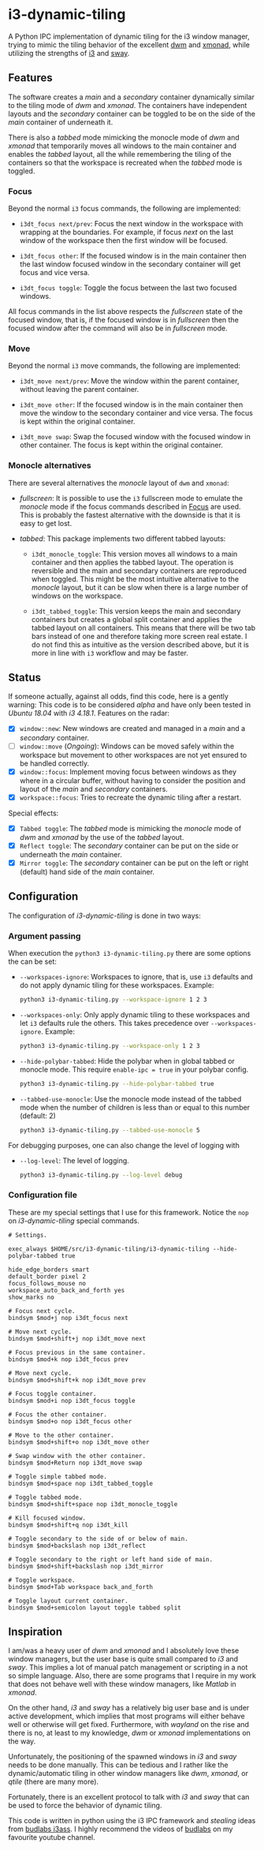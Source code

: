 # i3-dynamic-tiling

A Python IPC implementation of dynamic tiling for the i3 window manager, trying
to mimic the tiling behavior of the excellent [dwm](http://dwm.suckless.org/)
and [xmonad](https://xmonad.org/), while utilizing the strengths of
[i3](https://i3wm.org/) and [sway](https://swaywm.org/).

## Features

The software creates a _main_ and a _secondary_ container dynamically similar
to the tiling mode of _dwm_ and _xmonad_. The containers have independent
layouts and the _secondary_ container can be toggled to be on the side of the
_main_ container of underneath it.

There is also a _tabbed_ mode mimicking the monocle mode of _dwm_ and _xmonad_
that temporarily moves all windows to the main container and enables the
_tabbed_ layout, all the while remembering the tiling of the containers so that
the workspace is recreated when the _tabbed_ mode is toggled.

### Focus

Beyond the normal `i3` focus commands, the following are implemented:

+ `i3dt_focus next/prev`: Focus the next window in the workspace with wrapping
  at the boundaries. For example, if focus _next_ on the last window of the
  workspace then the first window will be focused.

+ `i3dt_focus other`: If the focused window is in the main container then the
  last window focused window in the secondary container will get focus and vice
  versa.

+ `i3dt_focus toggle`: Toggle the focus between the last two focused windows.

All focus commands in the list above respects the _fullscreen_ state of the
focused window, that is, if the focused window is in _fullscreen_ then the
focused window after the command will also be in _fullscreen_ mode.

### Move

Beyond the normal `i3` move commands, the following are implemented:

+ `i3dt_move next/prev`: Move the window within the parent container, without
  leaving the parent container.

+ `i3dt_move other`: If the focused window is in the main container then move
  the window to the secondary container and vice versa. The focus is kept
  within the original container.

+ `i3dt_move swap`: Swap the focused window with the focused window in other
  container. The focus is kept within the original container.

### Monocle alternatives

There are several alternatives the _monocle_ layout of `dwm` and `xmonad`:

+ _fullscreen_: It is possible to use the `i3` fullscreen mode to emulate the
  _monocle_ mode if the focus commands described in [Focus](#focus) are used.
  This is probably the fastest alternative with the downside is that it is easy
  to get lost.

+ _tabbed_: This package implements two different tabbed layouts:

  + `i3dt_monocle_toggle`: This version moves all windows to a main container
    and then applies the tabbed layout. The operation is reversible and the
    main and secondary containers are reproduced when toggled. This might be
    the most intuitive alternative to the _monocle_ layout, but it can be slow
    when there is a large number of windows on the workspace.

  + `i3dt_tabbed_toggle`: This version keeps the main and secondary containers
    but creates a global split container and applies the tabbed layout on all
    containers. This means that there will be two tab bars instead of one and
    therefore taking more screen real estate. I do not find this as intuitive
    as the version described above, but it is more in line with `i3` workflow
    and may be faster.

## Status

If someone actually, against all odds, find this code, here is a gently
warning: This code is to be considered _alpha_ and have only been tested in
_Ubuntu 18.04_ with _i3 4.18.1_. Features on the radar:

- [x] `window::new`: New windows are created and managed in a _main_ and a
  _secondary_ container.
- [ ] `window::move` (_Ongoing_): Windows can be moved safely within the
  workspace but movement to other workspaces are not yet ensured to be handled
  correctly.
- [x] `window::focus`: Implement moving focus between windows as they where in
  a circular buffer, without having to consider the position and layout of the
  _main_ and _secondary_ containers.
- [x] `workspace::focus`: Tries to recreate the dynamic tiling after a restart.

Special effects:

- [x] `Tabbed toggle`: The _tabbed_ mode is mimicking the _monocle_ mode of
  _dwm_ and _xmonad_ by the use of the _tabbed_ layout.
- [x] `Reflect toggle`: The _secondary_ container can be put on the side or
  underneath the _main_ container.
- [x] `Mirror toggle`: The _secondary_ container can be put on the left or
  right (default) hand side of the _main_ container.

## Configuration

The configuration of _i3-dynamic-tiling_ is done in two ways:

### Argument passing

When execution the `python3 i3-dynamic-tiling.py` there are some options the
can be set:

- `--workspaces-ignore`: Workspaces to ignore, that is, use `i3` defaults and
  do not apply dynamic tiling for these workspaces. Example:

  ```bash
  python3 i3-dynamic-tiling.py --workspace-ignore 1 2 3
  ```

- `--workspaces-only`: Only apply dynamic tiling to these workspaces and let
  `i3` defaults rule the others. This takes precedence over
  `--workspaces-ignore`. Example:

  ```bash
  python3 i3-dynamic-tiling.py --workspace-only 1 2 3
  ```
- `--hide-polybar-tabbed`: Hide the polybar when in global tabbed or monocle
  mode. This require `enable-ipc = true` in your polybar config.

  ```bash
  python3 i3-dynamic-tiling.py --hide-polybar-tabbed true
  ```

- `--tabbed-use-monocle`: Use the monocle mode instead of the tabbed mode when
  the number of children is less than or equal to this number (default: 2)

  ```bash
  python3 i3-dynamic-tiling.py --tabbed-use-monocle 5
  ```

For debugging purposes, one can also change the level of logging with

- `--log-level`: The level of logging.

  ```bash
  python3 i3-dynamic-tiling.py --log-level debug
  ```

### Configuration file

These are my special settings that I use for this framework. Notice the `nop`
on _i3-dynamic-tiling_ special commands.


```
# Settings.

exec_always $HOME/src/i3-dynamic-tiling/i3-dynamic-tiling --hide-polybar-tabbed true

hide_edge_borders smart
default_border pixel 2
focus_follows_mouse no
workspace_auto_back_and_forth yes
show_marks no

# Focus next cycle.
bindsym $mod+j nop i3dt_focus next

# Move next cycle.
bindsym $mod+shift+j nop i3dt_move next

# Focus previous in the same container.
bindsym $mod+k nop i3dt_focus prev

# Move next cycle.
bindsym $mod+shift+k nop i3dt_move prev

# Focus toggle container.
bindsym $mod+i nop i3dt_focus toggle

# Focus the other container.
bindsym $mod+o nop i3dt_focus other

# Move to the other container.
bindsym $mod+shift+o nop i3dt_move other

# Swap window with the other container.
bindsym $mod+Return nop i3dt_move swap

# Toggle simple tabbed mode.
bindsym $mod+space nop i3dt_tabbed_toggle

# Toggle tabbed mode.
bindsym $mod+shift+space nop i3dt_monocle_toggle

# Kill focused window.
bindsym $mod+shift+q nop i3dt_kill

# Toggle secondary to the side of or below of main.
bindsym $mod+backslash nop i3dt_reflect

# Toggle secondary to the right or left hand side of main.
bindsym $mod+shift+backslash nop i3dt_mirror

# Toggle workspace.
bindsym $mod+Tab workspace back_and_forth

# Toggle layout current container.
bindsym $mod+semicolon layout toggle tabbed split
```

## Inspiration

I am/was a heavy user of _dwm_ and _xmonad_ and I absolutely love these window
managers, but the user base is quite small compared to _i3_ and _sway_. This
implies a lot of manual patch management or scripting in a not so simple
language. Also, there are some programs that I require in my work that does
not behave well with these window managers, like _Matlab_ in _xmonad_.

On the other hand, _i3_ and _sway_ has a relatively big user base and is under
active development, which implies that most programs will either behave well or
otherwise will get fixed. Furthermore, with _wayland_ on the rise and there is
no, at least to my knowledge, _dwm_ or _xmonad_ implementations on the way.

Unfortunately, the positioning of the spawned windows in _i3_ and _sway_ needs
to be done manually. This can be tedious and I rather like the
dynamic/automatic tiling in other window managers like _dwm_, _xmonad_, or
_qtile_ (there are many more).

Fortunately, there is an excellent protocol to talk with _i3_ and _sway_ that
can be used to force the behavior of dynamic tiling.

This code is written in python using the i3 IPC framework and _stealing_ ideas
from [budlabs i3ass](https://github.com/budlabs/i3ass). I highly recommend the
videos of [budlabs](https://www.youtube.com/channel/UCi8XrDg1bK_MJ0goOnbpTMQ)
on my favourite youtube channel.

